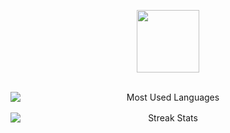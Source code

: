 <p align="center" ><img  src = "https://github.com/7oSkaaa/7oSkaaa/blob/main/Images/about_me.gif?raw=true" width = 100px></p>
<br>
<div align="center" style="display: flex; flex-direction: column; gap: 16px;">
  <img src="https://github-readme-stats.vercel.app/api/top-langs/?username=vulture89&layout=compact&hide_border=true&langs_count=10&theme=tokyonight" alt="Most Used Languages">
  <img src="https://github-readme-streak-stats.herokuapp.com/?user=vulture89&hide_border=true&theme=tokyonight" alt="Streak Stats"><br>
</div>
<br>
